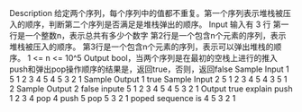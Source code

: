 Description
给定两个序列，每个序列中的值都不重复。第一个序列表示堆栈被压入的顺序，判断第二个序列是否满足是堆栈弹出的顺序。
Input
输入有 3 行
第一行是一个整数n，表示总共有多少个数字
第2行是一个包含n个元素的序列，表示堆栈被压入的顺序。
第3行是一个包含n个元素的序列，表示可以弹出堆栈的顺序。
1 <= n <= 10^5
Output
bool，当两个序列是在最初的空栈上进行的推入push和弹出pop操作顺序的结果是，返回true，否则，返回false
Sample Input 1 
5
1 2 3 4 5
4 5 3 2 1
Sample Output 1
true
Sample Input 2 
5
1 2 3 4 5
4 3 5 1 2
Sample Output 2
false
inpute
5
1 2 3 4 5
4 5 3 2 1
Output
true
explain
push 1 2 3 4
pop 4
push 5
pop 5 3 2 1
poped sequence is 4 5 3 2 1